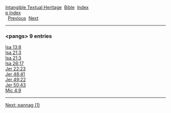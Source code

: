 [Intangible Textual Heritage](../../index)  [Bible](../index) 
[Index](index)   
[p Index](_p_)  
  [Previous](c08230)  [Next](c08232) 

------------------------------------------------------------------------

### &lt;pangs&gt; 9 entries

[Isa 13:8](../kjv/isa013.htm#008)  
[Isa 21:3](../kjv/isa021.htm#003)  
[Isa 21:3](../kjv/isa021.htm#003)  
[Isa 26:17](../kjv/isa026.htm#017)  
[Jer 22:23](../kjv/jer022.htm#023)  
[Jer 48:41](../kjv/jer048.htm#041)  
[Jer 49:22](../kjv/jer049.htm#022)  
[Jer 50:43](../kjv/jer050.htm#043)  
[Mic 4:9](../kjv/mic004.htm#009)  

------------------------------------------------------------------------

[Next: pannag (1)](c08232)
